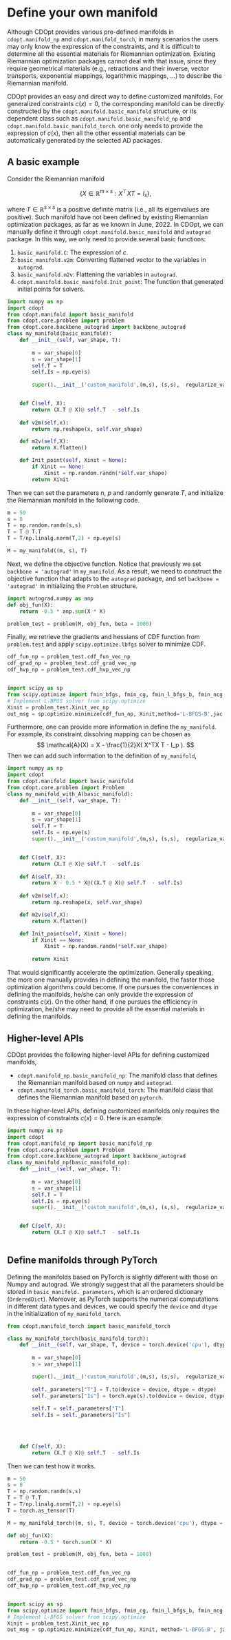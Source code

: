 # Define your own manifold

Although CDOpt provides various pre-defined manifolds in `cdopt.manifold_np` and `cdopt.manifold_torch`, in many scenarios the users may only know the expression of the constraints, and it is difficult to determine all the essential materials for Riemannian optimization. Existing Riemannian optimization packages cannot deal with that issue, since they require geometrical materials (e.g., retractions and their inverse, vector transports, exponential mappings, logarithmic mappings, ...) to describe the Riemannian manifold. 



CDOpt provides an easy and direct way to define customized manifolds. For generalized constraints $c(x) = 0$, the corresponding manifold can be directly constructed by the `cdopt.manifold.basic_manifold` structure, or its dependent class such as `cdopt.manifold.basic_manifold_np` and `cdopt.manifold.basic_manifold_torch`. one only needs to provide the expression of $c(x)$, then all the other essential materials can be automatically generated by the selected AD packages. 





## A basic example

Consider the Riemannian manifold



$$
\{ X \in \mathbb{R}^{m\times s}: X^\top XT = I_s \},
$$



where $T \in \mathbb{R}^{s\times s}$ is a positive definite matrix (i.e., all its eigenvalues are positive). Such manifold have not been defined by existing Riemannian optimization packages, as far as we known in June, 2022.  In CDOpt, we can manually define it through `cdopt.manifold.basic_manifold`  and `autograd` package. In this way, we only need to provide several basic functions:

1. `basic_manifold.C`: The expression of $c$.
2. `basic_manifold.v2m`: Converting flattened vector to the variables in `autograd`. 
3. `basic_manifold.m2v`: Flattening the variables in `autograd`. 
6. `cdopt.manifold.basic_manifold.Init_point`: The function that generated initial points for solvers. 

```python
import numpy as np
import cdopt
from cdopt.manifold import basic_manifold
from cdopt.core.problem import problem
from cdopt.core.backbone_autograd import backbone_autograd
class my_manifold(basic_manifold):
    def __init__(self, var_shape, T):
        
        m = var_shape[0]
        s = var_shape[1]
        self.T = T
        self.Is = np.eye(s)
        
        super().__init__('custom_manifold',(m,s), (s,s),  regularize_value = 0.01, backbone = backbone_autograd)


    def C(self, X):
        return (X.T @ X)@ self.T  - self.Is
    
    def v2m(self,x):
        return np.reshape(x, self.var_shape)

    def m2v(self,X):
        return X.flatten()

    def Init_point(self, Xinit = None):
        if Xinit == None:
        	Xinit = np.random.randn(*self.var_shape)
        return Xinit
```





Then we can set the parameters $n$, $p$ and randomly generate $T$, and initialize the Riemannian manifold in the following code. 

```python
m = 50
s = 8
T = np.random.randn(s,s)
T = T @ T.T 
T = T/np.linalg.norm(T,2) + np.eye(s)

M = my_manifold((m, s), T) 
```

Next, we define the objective function. Notice that previously we set `backbone = 'autograd'` in `my_manifold`. As a result, we need to construct the objective function that adapts to the `autograd` package, and set `backbone = 'autograd'` in initializing the `Problem` structure. 

```python
import autograd.numpy as anp
def obj_fun(X):
    return -0.5 * anp.sum(X * X) 

problem_test = problem(M, obj_fun, beta = 1000)
```

Finally, we retrieve the gradients and hessians of CDF function from `problem.test` and apply `scipy.optimize.lbfgs` solver to minimize CDF. 

```python
cdf_fun_np = problem_test.cdf_fun_vec_np   
cdf_grad_np = problem_test.cdf_grad_vec_np
cdf_hvp_np = problem_test.cdf_hvp_vec_np


import scipy as sp
from scipy.optimize import fmin_bfgs, fmin_cg, fmin_l_bfgs_b, fmin_ncg
# Implement L-BFGS solver from scipy.optimize
Xinit = problem_test.Xinit_vec_np
out_msg = sp.optimize.minimize(cdf_fun_np, Xinit,method='L-BFGS-B',jac = cdf_grad_np)
```





Furthermore, one can provide more information in define the `my_manifold`. For example, its constraint dissolving mapping can be chosen as
$$
\mathcal{A}(X) = X - \frac{1}{2}X( X^TX T - I_p ).
$$
Then we can add such information to the definition of `my_manifold`, 

```python
import numpy as np
import cdopt
from cdopt.manifold import basic_manifold
from cdopt.core.problem import Problem
class my_manifold_with_A(basic_manifold):
    def __init__(self, var_shape, T):
        
        m = var_shape[0]
        s = var_shape[1]
        self.T = T
        self.Is = np.eye(s)
        super().__init__('custom_manifold',(m,s), (s,s),  regularize_value = 0.01, backbone = 'autograd')


    def C(self, X):
        return (X.T @ X)@ self.T  - self.Is
    
    def A(self, X):
        return X - 0.5 * X@((X.T @ X)@ self.T  - self.Is)
    
    def v2m(self,x):
        return np.reshape(x, self.var_shape)

    def m2v(self,X):
        return X.flatten()

    def Init_point(self, Xinit = None):
        if Xinit == None:
            Xinit = np.random.randn(*self.var_shape) 
          
        return Xinit
```



That would significantly accelerate the optimization. Generally speaking, the more one manually provides in defining the manifold, the faster those optimization algorithms could become. If one pursues the conveniences in defining the manifolds, he/she can only provide the expression of  constraints $c(x)$. On the other hand, if one pursues  the efficiency in optimization, he/she may need to provide all the essential materials in defining the manifolds. 









## Higher-level APIs

CDOpt provides the following higher-level APIs for defining customized manifolds, 

* `cdopt.manifold_np.basic_manifold_np`: The manifold class that defines the Riemannian manifold based on `numpy` and `autograd`. 
* `cdopt.manifold_torch.basic_manifold_torch`: The manifold class that defines the Riemannian manifold based on `pytorch`. 





In these higher-level APIs, defining customized manifolds only requires the expression of constraints $c(x) = 0$. Here is an example:

```python
import numpy as np
import cdopt
from cdopt.manifold_np import basic_manifold_np
from cdopt.core.problem import Problem
from cdopt.core.backbone_autograd import backbone_autograd
class my_manifold_np(basic_manifold_np):
    def __init__(self, var_shape, T):
        
        m = var_shape[0]
        s = var_shape[1]
        self.T = T
        self.Is = np.eye(s)
        super().__init__('custom_manifold',(m,s), (s,s),  regularize_value = 0.01)


    def C(self, X):
        return (X.T @ X)@ self.T  - self.Is
    
```





## Define manifolds through PyTorch

Defining the manifolds based on PyTorch is slightly different with those on Numpy and autograd. We strongly suggest that all the parameters should be stored in `basic_manifold._parameters`, which is an ordered dictionary (`OrderedDict`). Moreover, as PyTorch supports the numerical computations in  different data types and devices, we could specify the `device` and `dtype` in the initialization of `my_manifold_torch`. 

```python
from cdopt.manifold_torch import basic_manifold_torch

class my_manifold_torch(basic_manifold_torch):
    def __init__(self, var_shape, T, device = torch.device('cpu'), dtype = torch.float64):
        
        m = var_shape[0]
        s = var_shape[1]

        super().__init__('custom_manifold',(m,s), (s,s),  regularize_value = 0.01,  device= device ,dtype= dtype)
        
        self._parameters["T"] = T.to(device = device, dtype = dtype)
        self._parameters["Is"] = torch.eye(s).to(device = device, dtype = dtype)
        
        self.T = self._parameters["T"]
        self.Is = self._parameters["Is"]
        
        


    def C(self, X):
        return (X.T @ X)@ self.T  - self.Is
```



Then we can test how it works. 

```python
m = 50
s = 8
T = np.random.randn(s,s)
T = T @ T.T 
T = T/np.linalg.norm(T,2) + np.eye(s)
T = torch.as_tensor(T)

M = my_manifold_torch((m, s), T, device = torch.device('cpu'), dtype = torch.float64) 

def obj_fun(X):
    return -0.5 * torch.sum(X * X) 

problem_test = problem(M, obj_fun, beta = 1000)


cdf_fun_np = problem_test.cdf_fun_vec_np   
cdf_grad_np = problem_test.cdf_grad_vec_np
cdf_hvp_np = problem_test.cdf_hvp_vec_np


import scipy as sp
from scipy.optimize import fmin_bfgs, fmin_cg, fmin_l_bfgs_b, fmin_ncg
# Implement L-BFGS solver from scipy.optimize
Xinit = problem_test.Xinit_vec_np
out_msg = sp.optimize.minimize(cdf_fun_np, Xinit, method='L-BFGS-B', jac = cdf_grad_np)
```





